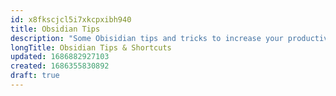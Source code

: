 ```yaml
---
id: x8fkscjcl5i7xkcpxibh940
title: Obsidian Tips
description: "Some Obisidian tips and tricks to increase your productivity."
longTitle: Obsidian Tips & Shortcuts
updated: 1686882927103
created: 1686355830892
draft: true
---
```

